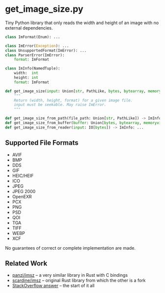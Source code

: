 get_image_size.py
=================

Tiny Python library that only reads the width and height of an image with no external dependencies.

```Python
class ImFormat(Enum): ...

class ImError(Exception): ...
class UnsupportedFormat(ImError): ...
class ParserError(ImError):
    format: ImFormat

class ImInfo(NamedTuple):
    width:  int
    height: int
    format: ImFormat

def get_image_size(input: Union[str, PathLike, bytes, bytearray, memoryview, IO[bytes]]) -> ImInfo:
    """
    Return (width, height, format) for a given image file.
    input must be seekable. May raise ImError.
    """

def get_image_size_from_path(file_path: Union[str, PathLike]) -> ImInfo: ...
def get_image_size_from_buffer(buffer: Union[bytes, bytearray, memoryview]) -> ImInfo: ...
def get_image_size_from_reader(input: IO[bytes]) -> ImInfo: ...
```

## Supported File Formats

* AVIF
* BMP
* DDS
* GIF
* HEIC/HEIF
* ICO
* JPEG
* JPEG 2000
* OpenEXR
* PCX
* PNG
* PSD
* QOI
* TGA
* TIFF
* WEBP
* XCF

No guarantees of correct or complete implementation are made.

## Related Work

* [panzi/imsz](https://github.com/panzi/imsz) – a very similar library in Rust with C bindings
* [scardine/imsz](https://github.com/scardine/imsz) – original Rust library from which the other is a fork
* [StackOverflow answer](https://stackoverflow.com/a/19035508/277767) – the start of it all
